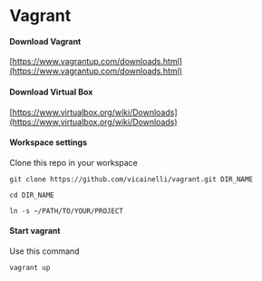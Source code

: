 # Vagrant


#### Download Vagrant
[https://www.vagrantup.com/downloads.html](https://www.vagrantup.com/downloads.html)

#### Download  Virtual Box
[https://www.virtualbox.org/wiki/Downloads](https://www.virtualbox.org/wiki/Downloads)

#### Workspace settings

Clone this repo in your workspace

```
git clone https://github.com/vicainelli/vagrant.git DIR_NAME
```



```
cd DIR_NAME
```



```
ln -s ~/PATH/TO/YOUR/PROJECT
```

#### Start vagrant

Use this command 
```
vagrant up
```

